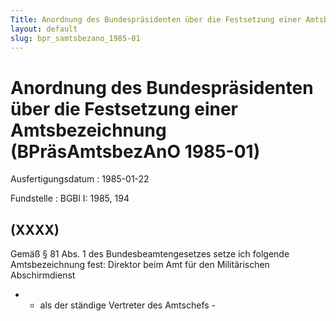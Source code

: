 ```yaml
---
Title: Anordnung des Bundespräsidenten über die Festsetzung einer Amtsbezeichnung
layout: default
slug: bpr_samtsbezano_1985-01
---
```


# Anordnung des Bundespräsidenten über die Festsetzung einer Amtsbezeichnung (BPräsAmtsbezAnO 1985-01)

Ausfertigungsdatum
:   1985-01-22

Fundstelle
:   BGBl I: 1985, 194



## (XXXX)

Gemäß § 81 Abs. 1 des Bundesbeamtengesetzes setze ich folgende
Amtsbezeichnung fest:
Direktor beim Amt für den Militärischen Abschirmdienst

*   - als der ständige Vertreter des Amtschefs -




